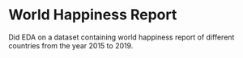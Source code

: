 # World Happiness Report

Did EDA on a dataset containing world happiness report of different countries from the year 2015 to 2019.
